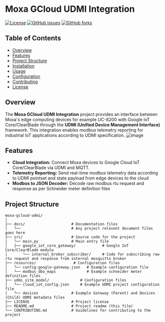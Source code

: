 # Moxa GCloud UDMI Integration

[![License](https://img.shields.io/github/license/MEUIIOT/moxa-gcloud-udmi)](LICENSE)
[![GitHub issues](https://img.shields.io/github/issues/MEUIIOT/moxa-gcloud-udmi)](https://github.com/MEUIIOT/moxa-gcloud-udmi/issues)
[![GitHub forks](https://img.shields.io/github/forks/MEUIIOT/moxa-gcloud-udmi)](https://github.com/MEUIIOT/moxa-gcloud-udmi/network)

## Table of Contents
- [Overview](#overview)
- [Features](#features)
- [Project Structure](#project-structure)
- [Installation](#installation)
- [Usage](#usage)
- [Configuration](#configuration)
- [Contributing](#contributing)
- [License](#license)

## Overview
The **Moxa GCloud UDMI Integration** project provides an interface between Moxa's edge computing devices for example UC-8200 with Google IoT Core/ClearBlade through the **UDMI (Unified Device Management Interface)** framework. This integration enables modbus telemetry reporting for industrial IoT applications according to UDMI specification.
![image](https://github.com/user-attachments/assets/0a59dbb3-8941-408a-9212-7d70b7078d9e)

## Features
- **Cloud Integration:** Connect Moxa devices to Google Cloud IoT Core/ClearBlade via UDMI and MQTT.
- **Telemetry Reporting:** Send real-time modbus telemetry data according to UDMI pointset and state payload from edge devices to the cloud
- **Modbus to JSON Decoder:** Decode raw modbus rtu request and response as per Schneider meter definition files

## Project Structure
```plaintext
moxa-gcloud-udmi/
│
├── docs/                     # Documentation files
│   └──                       # Any project relevent document files goes here
├── src/                      # Source code for the project
|   └── main.py               # Main entry file 
│   ├── google_iot_core_gateway/            # Google IoT Core/ClearBlade module
│       └── internal_broker_subscriber/     # Code for subscribing raw rtu request and response from internal mosquitto broker
├── resources/                 # Configuration files
│   └── config-google-gateway.json   # Example configuration file
|   └── modbus_dbo_maps              # Example schneider meter definition files
├── udmi_site_model/              # Configuration files
│   └── cloud_iot_config.json     # Example UDMI project configuration file
|   └── devices               # Example Gateway (Parent) and Devices (Child) UDMI metadata files 
├── LICENSE                   # Project license
├── README.md                 # Project readme (this file)
└── CONTRIBUTING.md           # Guidelines for contributing to the project
